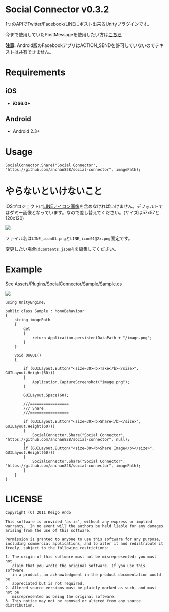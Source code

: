 Social Connector v0.3.2
================

1つのAPIでTwitter/Facebook/LINEにポスト出来るUnityプラグインです。

今まで使用していたPostMessageを使用したい方は[こちら](https://github.com/anchan828/social-connector/releases/tag/v0.2.9)


**注意:** Android版のFacebookアプリはACTION_SENDを許可していないのでテキストは共有できません。

# Requirements

## iOS
* **iOS6.0+** 

## Android
* Android 2.3+

# Usage

```
SocialConnector.Share("Social Connector", "https://github.com/anchan828/social-connector", imagePath);
```


# やらないといけないこと

iOSプロジェクトに[LINEアイコン画像](http://line.me/logo/ja)を含めなければいけません。デフォルトではダミー画像となっています。なので差し替えてください。(サイズは57x57と120x120)

![](https://db.tt/BYa1pgYH)

ファイル名は`LINE_icon01.png`と`LINE_icon01@2x.png`固定です。

変更したい場合は`Contents.json`内を編集してください。

# Example


See  [Assets/Plugins/SocialConnector/Sample/Sample.cs](https://github.com/anchan828/social-connector/blob/master/Assets/Plugins/SocialConnector/Sample/Sample.cs)

![](https://dl.dropboxusercontent.com/u/153254465/screenshot/2014-05-26%2018.23.09.png)

```
using UnityEngine;

public class Sample : MonoBehaviour
{
    string imagePath
    {
        get
        {
            return Application.persistentDataPath + "/image.png";
        }
    }

    void OnGUI()
    {

        if (GUILayout.Button("<size=30><b>Take</b></size>", GUILayout.Height(60)))
        {
            Application.CaptureScreenshot("image.png");
        }

        GUILayout.Space(60);

        ///=================
        /// Share
        ///=================

        if (GUILayout.Button("<size=30><b>Share</b></size>", GUILayout.Height(60)))
        {
            SocialConnector.Share("Social Connector", "https://github.com/anchan828/social-connector", null);
        }
        if (GUILayout.Button("<size=30><b>Share Image</b></size>", GUILayout.Height(60)))
        {
            SocialConnector.Share("Social Connector", "https://github.com/anchan828/social-connector", imagePath);
        }
    }
}
```

# LICENSE

```
Copyright (C) 2011 Keigo Ando

This software is provided 'as-is', without any express or implied
warranty.  In no event will the authors be held liable for any damages
arising from the use of this software.

Permission is granted to anyone to use this software for any purpose,
including commercial applications, and to alter it and redistribute it
freely, subject to the following restrictions:

1. The origin of this software must not be misrepresented; you must not
   claim that you wrote the original software. If you use this software
   in a product, an acknowledgment in the product documentation would be
   appreciated but is not required.
2. Altered source versions must be plainly marked as such, and must not be
   misrepresented as being the original software.
3. This notice may not be removed or altered from any source distribution.

```

